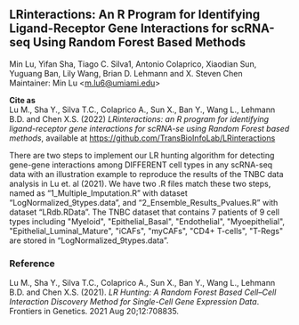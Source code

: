 ## LRinteractions: An R Program for Identifying Ligand-Receptor Gene Interactions for scRNA-seq Using Random Forest Based Methods

Min Lu, Yifan Sha, Tiago C. Silva1, Antonio Colaprico, Xiaodian Sun, Yuguang Ban, Lily Wang, Brian D. Lehmann and X. Steven Chen
<br>
Maintainer: Min Lu \<m.lu6@umiami.edu\>

**Cite as**<br>
Lu M., Sha Y., Silva T.C., Colaprico A., Sun X., Ban Y., Wang L., Lehmann B.D. and Chen X.S. (2022) *LRinteractions: an R program for identifying ligand-receptor gene interactions for scRNA-se using Random Forest based methods*, available at https://github.com/TransBioInfoLab/LRinteractions


There are two steps to implement our LR hunting algorithm for detecting gene-gene interactions among DIFFERENT cell types in any scRNA-seq data with an illustration example to reproduce the results of the TNBC data analysis in Lu et. al (2021). We have two .R files match these two steps, named as “1_Multiple_Imputation.R” with dataset “LogNormalized_9types.data”, and “2_Ensemble_Results_Pvalues.R” with dataset “LRdb.RData”. The TNBC dataset that contains 7 patients of 9 cell types including "Myeloid", "Epithelial_Basal", "Endothelial", "Myoepithelial", "Epithelial_Luminal_Mature", "iCAFs", "myCAFs", "CD4+ T-cells", "T-Regs" are stored in “LogNormalized_9types.data”.

### Reference<br>
Lu M., Sha Y., Silva T.C., Colaprico A., Sun X., Ban Y., Wang L., Lehmann B.D. and Chen X.S. (2021). *LR Hunting: A Random Forest Based Cell–Cell Interaction Discovery Method for Single-Cell Gene Expression Data*. Frontiers in Genetics. 2021 Aug 20;12:708835.
